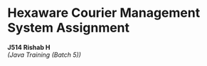 # Hexaware Courier Management System Assignment

**J514 Rishab H**
<br />
*(Java Training (Batch 5))*
